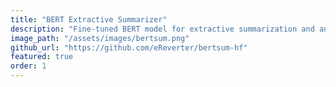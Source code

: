```yaml
---
title: "BERT Extractive Summarizer"
description: "Fine-tuned BERT model for extractive summarization and an abstractive to extractive data converter."
image_path: "/assets/images/bertsum.png"
github_url: "https://github.com/eReverter/bertsum-hf"
featured: true
order: 1
---
```

